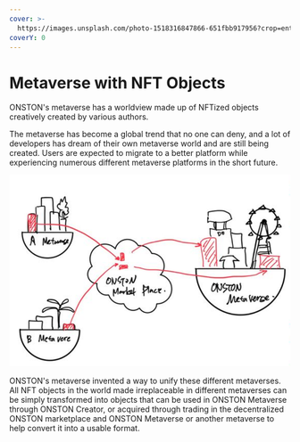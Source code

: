 ```yaml
---
cover: >-
  https://images.unsplash.com/photo-1518316847866-651fbb917956?crop=entropy&cs=srgb&fm=jpg&ixid=MnwxOTcwMjR8MHwxfHNlYXJjaHw3fHx3b3JsZHxlbnwwfHx8fDE2MzkyNDk4MDA&ixlib=rb-1.2.1&q=85
coverY: 0
---
```


# Metaverse with NFT Objects

ONSTON's metaverse has a worldview made up of NFTized objects creatively created by various authors.&#x20;

The metaverse has become a global trend that no one can deny, and a lot of developers has dream of their own metaverse world and are still being created. Users are expected to migrate to a better platform while experiencing numerous different metaverse platforms in the short future.



![](<../.gitbook/assets/image (4) (1).png>)

ONSTON's metaverse invented a way to unify these different metaverses.\
All NFT objects in the world made irreplaceable in different metaverses can be simply transformed into objects that can be used in ONSTON Metaverse through ONSTON Creator, or acquired through trading in the decentralized ONSTON marketplace and ONSTON Metaverse or another metaverse to help convert it into a usable format.
